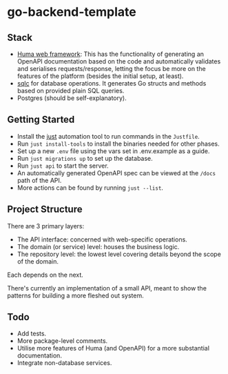 # go-backend-template
## Stack
- [Huma web framework](https://huma.rocks/): This has the functionality of generating an OpenAPI documentation based on the code and automatically validates and serialises requests/response, letting the focus be more on the features of the platform (besides the initial setup, at least).
- [sqlc](https://sqlc.dev/) for database operations. It generates Go structs and methods based on provided plain SQL queries.
- Postgres (should be self-explanatory).

## Getting Started
- Install the [just](https://just.systems/) automation tool to run commands in the `Justfile`.
- Run `just install-tools` to install the binaries needed for other phases.
- Set up a new `.env` file using the vars set in .env.example as a guide.
- Run `just migrations up` to set up the database.
- Run `just api` to start the server.
- An automatically generated OpenAPI spec can be viewed at the `/docs` path of the API.
- More actions can be found by running `just --list`.

## Project Structure
There are 3 primary layers:
- The API interface: concerned with web-specific operations.
- The domain (or service) level: houses the business logic.
- The repository level: the lowest level covering details beyond the scope of the domain.

Each depends on the next.

There's currently an implementation of a small API, meant to show the patterns for building a more fleshed out system.

## Todo
- Add tests.
- More package-level comments.
- Utilise more features of Huma (and OpenAPI) for a more substantial documentation.
- Integrate non-database services.